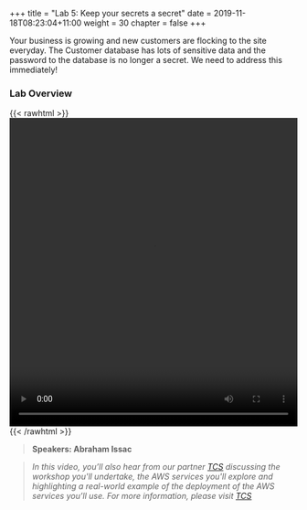+++
title = "Lab 5: Keep your secrets a secret"
date = 2019-11-18T08:23:04+11:00
weight = 30
chapter = false
+++

Your business is growing and new customers are flocking to the site everyday. The Customer database has lots of sensitive data and the password to the database is no longer a secret. We need to address this immediately!

### Lab Overview

{{< rawhtml >}}
<video width="100%" height="540" controls>
  <source src="https://apj-security-workshop.s3-ap-southeast-2.amazonaws.com/q4/lab5-intro-tcs.mp4" type="video/mp4">
  Your browser doesn't support video.
</video>
{{< /rawhtml >}}

>  **Speakers: Abraham Issac** 

>  *In this video, you’ll also hear from our partner [TCS](https://a.mzn.cloud/jam-tcs) discussing the workshop you'll undertake, the AWS services you'll explore and highlighting a real-world example of the deployment of the AWS services you’ll use. For more information, please visit [TCS](https://a.mzn.cloud/jam-tcs)*